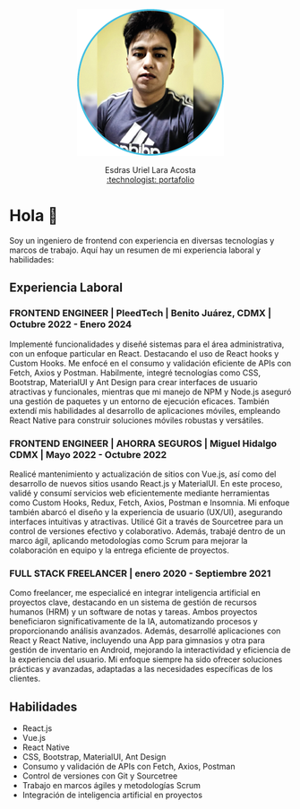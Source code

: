 <p width="250" align="center">
  <img src="profilePicture.png" alt="Mi Foto">
</p>

<p width="250" align="center">
 Esdras Uriel Lara Acosta <br/>
 <a href="https://portafolio-uriellara.netlify.app/">
:technologist: portafolio
</a>

</p>

# Hola 👋

Soy un ingeniero de frontend con experiencia en diversas tecnologías y marcos de trabajo. Aquí hay un resumen de mi experiencia laboral y habilidades:

## Experiencia Laboral

### FRONTEND ENGINEER | PleedTech | Benito Juárez, CDMX | Octubre 2022 - Enero 2024
Implementé funcionalidades y diseñé sistemas para el área administrativa, con un enfoque particular en React. Destacando el uso de React hooks y Custom Hooks. Me enfocé en el consumo y validación eficiente de APIs con Fetch, Axios y Postman. Habilmente, integré tecnologías como CSS, Bootstrap, MaterialUI y Ant Design para crear interfaces de usuario atractivas y funcionales, mientras que mi manejo de NPM y Node.js aseguró una gestión de paquetes y un entorno de ejecución eficaces. También extendí mis habilidades al desarrollo de aplicaciones móviles, empleando React Native para construir soluciones móviles robustas y versátiles.

### FRONTEND ENGINEER | AHORRA SEGUROS | Miguel Hidalgo CDMX | Mayo 2022 - Octubre 2022
Realicé mantenimiento y actualización de sitios con Vue.js, así como del desarrollo de nuevos sitios usando React.js y MaterialUI. En este proceso, validé y consumí servicios web eficientemente mediante herramientas como Custom Hooks, Redux, Fetch, Axios, Postman e Insomnia. Mi enfoque también abarcó el diseño y la experiencia de usuario (UX/UI), asegurando interfaces intuitivas y atractivas. Utilicé Git a través de Sourcetree para un control de versiones efectivo y colaborativo. Además, trabajé dentro de un marco ágil, aplicando metodologías como Scrum para mejorar la colaboración en equipo y la entrega eficiente de proyectos.

### FULL STACK FREELANCER | enero 2020 - Septiembre 2021
Como freelancer, me especialicé en integrar inteligencia artificial en proyectos clave, destacando en un sistema de gestión de recursos humanos (HRM) y un software de notas y tareas. Ambos proyectos beneficiaron significativamente de la IA, automatizando procesos y proporcionando análisis avanzados. Además, desarrollé aplicaciones con React y React Native, incluyendo una App para gimnasios y otra para gestión de inventario en Android, mejorando la interactividad y eficiencia de la experiencia del usuario. Mi enfoque siempre ha sido ofrecer soluciones prácticas y avanzadas, adaptadas a las necesidades específicas de los clientes.

## Habilidades
- React.js
- Vue.js
- React Native
- CSS, Bootstrap, MaterialUI, Ant Design
- Consumo y validación de APIs con Fetch, Axios, Postman
- Control de versiones con Git y Sourcetree
- Trabajo en marcos ágiles y metodologías Scrum
- Integración de inteligencia artificial en proyectos
